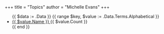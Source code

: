 +++
title = "Topics"
author = "Michelle Evans"
+++


<ul>
  {{ $data := .Data }}
  {{ range $key, $value := .Data.Terms.Alphabetical }}
  <li><a href="{{ $.Site.LanguagePrefix }}/{{ $data.Plural }}/{{ $value.Name | urlize }}"> {{ $value.Name }} </a> {{ $value.Count }} </li>
  {{ end }}
</ul>